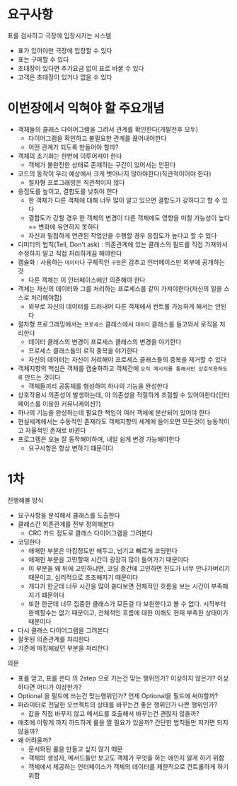 # 요구사항
표를 검사하고 극장에 입장시키는 시스템
- 표가 있어야만 극장에 입장할 수 있다
- 표는 구매할 수 있다
- 초대장이 있다면 추가요금 없이 표로 바꿀 수 있다
- 고객은 초대장이 있거나 없을 수 있다

# 이번장에서 익혀야 할 주요개념
- 객체들의 클래스 다이어그램을 그려서 관계를 확인한다(개발전후 모두)
  - 다이어그램을 확인하고 불필요한 관계를 끊어내야한다
  - 어떤 관계가 되도록 만들어야 할까?
- 객체의 초기화는 한번에 이루어져야 한다
  - 객체가 불완전한 상태로 존재하는 구간이 있어서는 안된다
- 코드의 동작이 우리 예상에서 크게 벗어나지 않아야한다(직관적이어야 한다)
	- 절차형 프로그래밍은 직관적이지 않다
- 응집도를 높이고, 결합도를 낮춰야 한다
	- 한 객체가 다른 객체에 대해 너무 많이 알고 있으면 결합도가 강하다고 할 수 있다
	- 결합도가 강할 경우 한 객체의 변경이 다른 객체에도 영향을 미칠 가능성이 높다 == 변화에 유연하지 못하다
	- 자신과 밀접하게 연관된 작업만을 수행할 경우 응집도가 높다고 할 수 있다
- 디미터의 법칙(Tell, Don't ask) : 의존관계에 있는 클래스의 필드를 직접 가져와서 수정하지 말고 직접 처리하게끔 해야한다
- 캡슐화 : 사용하는 `데이터`나 구체적인 `구현`은 감추고 인터페이스만 외부에 공개하는 것
	- 다른 객체는 이 인터페이스에만 의존해야 한다
- 객체는 자신의 데이터와 그를 처리하는 프로세스를 같이 가져야한다(자신의 일을 스스로 처리해야함)
	- 외부로 자신의 데이터를 드러내어 다른 객체에서 컨트롤 가능하게 해서는 안된다
- 절차형 프로그래밍에서는 `프로세스` 클래스에서 `데이터` 클래스를 들고와서 로직을 처리한다
	- 데이터 클래스의 변경이 프로세스 클래스의 변경을 야기한다
	- 프로세스 클래스들의 로직 중복을 야기한다
  - 자신의 데이터는 자신이 처리해야 프로세스 클래스들의 중복을 제거할 수 있다
- 객체지향의 핵심은 객체를 캡술화하고 객체간에 `오직 메시지를 통해서만 상호작용하도록` 만드는 것이다
    - 객체들끼리 공동체를 형성하여 하나의 기능을 완성한다
- 상호작용시 의존성이 발생하는데, 이 의존성을 적절하게 조절할 수 있어야한다(인터페이스를 이용한 커뮤니케이션?)
- 하나의 기능을 완성하는데 필요한 책임이 여러 객체에 분산되어 있어야 한다
- 현실세계에서는 수동적인 존재라도 객체지향의 세계에 들어오면 모든것이 능동적이고 자율적인 존재로 바뀐다
- 프로그램은 오늘 잘 동작해야하며, 내일 쉽게 변경 가능해야한다
    - 요구사항은 항상 변하기 떄문이다

# 1차 
진행해볼 방식
- 요구사항을 분석해서 클래스를 도출한다
- 클래스간 의존관계를 전부 정의해본다
  - CRC 카드 정도로 클래스 다이어그램을 그려본다
- 코딩한다
  - 애매한 부분은 마킹정도만 해두고, 넘기고 빠르게 코딩한다
  - 애매한 부분을 고민할때 시간이 굉장히 많이 들어가기 때문이다
  - 이 부분을 왜 뒤에 고민하냐면, 코딩 중간에 고민하면 진도가 너무 안나가버리기 때문이고, 심리적으로 초조해지기 때문이다
  - 게다가 한군데 너무 시간을 많이 쏟다보면 전체적인 흐름을 보는 시간이 부족해지기 떄문이다
  - 또한 한군데 너무 집중한 클래스가 모든걸 다 보완한다고 볼 수 없다. 시작부터 완벽할수는 없기 때문이고, 전체적인 흐름에 대한 이해도 현재 부족한 상태이기 때문이다
- 다시 클래스 다이어그램을 그려본다
- 잘못된 의존관계를 처리한다
- 기존에 마킹해놨던 부분을 처리한다

의문
- 표를 얻고, 표를 쓴다 의 2step 으로 가는건 맞는 행위인가? 이상하지 않은가? 이상하다면 어디가 이상한가?
- Optional 을 필드에 쓰는건 맞는행위인가? 언제 Optional을 필드에 써야할까?
- 파라미터로 전달한 오브젝트의 상태를 바꾸는건 좋은 행위인가 나쁜 행위인가?
  - 값을 직접 바꾸지 않고 메서드를 호출해서 바꾸는건 괜찮지 않을까?
- 애초에 이렇게 까지 하드하게 룰을 짤 필요가 있을까? 간단한 법칙들만 지키면 되지 않을까?
- 왜 어려울까?
  - 문서화된 룰을 만들고 싶지 않기 때문
  - 객체의 생성자, 메서드들만 보고도 객체가 무엇을 하는 애인지 알게 하기 위함
  - 객체에서 제공하는 인터페이스가 객체의 데이터를 제한적으로 컨트롤하게 하기 위함